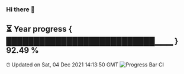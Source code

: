 ### Hi there 👋
⏳ Year progress { ███████████████████████████▁▁▁ } 92.49 %
---
⏰ Updated on Sat, 04 Dec 2021 14:13:50 GMT
![Progress Bar CI](https://github.com/liununu/liununu/workflows/Progress%20Bar%20CI/badge.svg)

